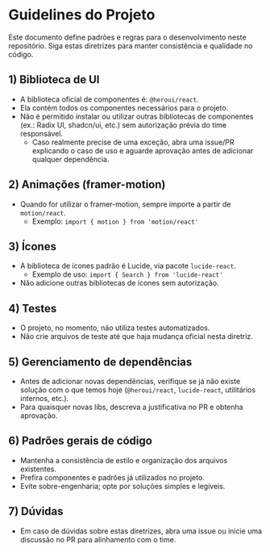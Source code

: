 # Guidelines do Projeto

Este documento define padrões e regras para o desenvolvimento neste repositório. Siga estas diretrizes para manter consistência e qualidade no código.

## 1) Biblioteca de UI
- A biblioteca oficial de componentes é: `@heroui/react`.
- Ela contém todos os componentes necessários para o projeto.
- Não é permitido instalar ou utilizar outras bibliotecas de componentes (ex.: Radix UI, shadcn/ui, etc.) sem autorização prévia do time responsável.
  - Caso realmente precise de uma exceção, abra uma issue/PR explicando o caso de uso e aguarde aprovação antes de adicionar qualquer dependência.

## 2) Animações (framer-motion)
- Quando for utilizar o framer-motion, sempre importe a partir de `motion/react`.
  - Exemplo: `import { motion } from 'motion/react'`

## 3) Ícones
- A biblioteca de ícones padrão é Lucide, via pacote `lucide-react`.
  - Exemplo de uso: `import { Search } from 'lucide-react'`
- Não adicione outras bibliotecas de ícones sem autorização.

## 4) Testes
- O projeto, no momento, não utiliza testes automatizados.
- Não crie arquivos de teste até que haja mudança oficial nesta diretriz.

## 5) Gerenciamento de dependências
- Antes de adicionar novas dependências, verifique se já não existe solução com o que temos hoje (`@heroui/react`, `lucide-react`, utilitários internos, etc.).
- Para quaisquer novas libs, descreva a justificativa no PR e obtenha aprovação.

## 6) Padrões gerais de código
- Mantenha a consistência de estilo e organização dos arquivos existentes.
- Prefira componentes e padrões já utilizados no projeto.
- Evite sobre-engenharia; opte por soluções simples e legíveis.

## 7) Dúvidas
- Em caso de dúvidas sobre estas diretrizes, abra uma issue ou inicie uma discussão no PR para alinhamento com o time.
